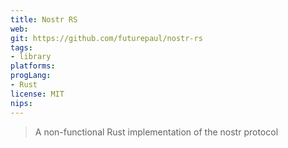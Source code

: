 ```yaml
---
title: Nostr RS
web: 
git: https://github.com/futurepaul/nostr-rs
tags:
- library
platforms: 
progLang: 
- Rust
license: MIT
nips:
---
```


> A non-functional Rust implementation of the nostr protocol

